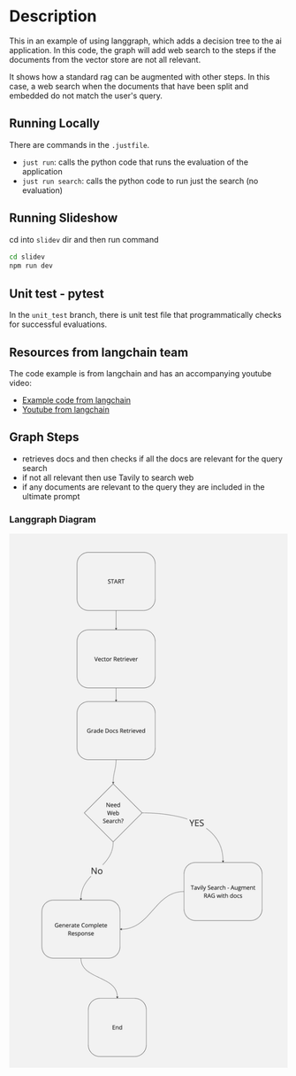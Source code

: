 # Description

This in an example of using langgraph, which adds a decision tree to the ai application.
In this code, the graph will add web search to the steps if the documents from
the vector store are not all relevant.

It shows how a standard rag can be augmented with other steps.  In this case, a web search
when the documents that have been split and embedded do not match the user's query.

## Running Locally

There are commands in the `.justfile`.

- `just run`: calls the python code that runs the evaluation of the application
- `just run search`: calls the python code to run just the search (no evaluation)

## Running Slideshow

cd into `slidev` dir and then run command

```bash
cd slidev
npm run dev
```

## Unit test - pytest

In the `unit_test` branch, there is unit test file that
programmatically checks for successful evaluations.

## Resources from langchain team

The code example is from langchain and has an accompanying youtube video:

- [Example code from langchain](https://github.com/langchain-ai/langgraph/blob/main/examples/rag/langgraph_crag_local.ipynb)
- [Youtube from langchain](https://youtu.be/E2shqsYwxck?si=3qbn55sbj96tJcid)

## Graph Steps

- retrieves docs and then checks if all the docs are relevant for the query search
- if not all relevant then use Tavily to search web
- if any documents are relevant to the query they are included in the ultimate prompt

### Langgraph Diagram

![Langgraph](Langgraph.jpg "Langgraph")

